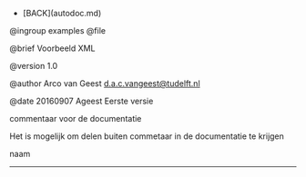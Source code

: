 - \[BACK\](autodoc.md)

 @ingroup examples
 @file

 @brief Voorbeeld XML

 @version 1.0

 @author Arco van Geest <d.a.c.vangeest@tudelft.nl>

 @date 20160907 Ageest Eerste versie


 commentaar voor de documentatie


Het is mogelijk om delen buiten commetaar in de documentatie te krijgen



<naam>naam</naam>
___

